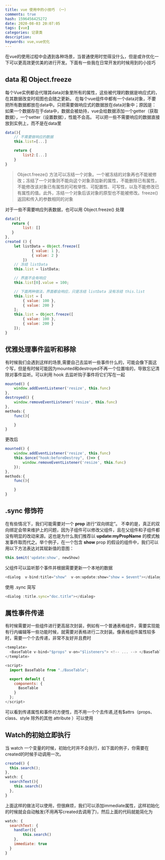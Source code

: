 ```yaml
---
title: vue 使用中的小技巧 （一）
comments: true
hash: 1596456425272
date: 2020-08-03 20:07:05
tags: [vue]
categories: 记录类
description:
keywords: vue,vue优化
---
```

在vue的使用过程中会遇到各种场景，当普通使用时觉得没什么，但是或许优化一下可以更高效更优美的进行开发。下面有一些我在日常开发的时候用到的小技巧

<!-- more -->

## data 和 Object.freeze
每个Vue实例都会代理其data对象里所有的属性，这些被代理的数据是响应式的，在其数据改变时视图也会随之更新。
在每个vue组件中都有一个data对象，不要把所有数据都放在data中。只把需要做响应式的数据放在data对象中；原因是：如果一个数据存在于data中，数据会被劫持，vue会给数据添加一个getter（获取数据），一个setter（设置数据），性能不会高。
可以把一些不需要响应的数据直接放到实例上，而不是在data里

``` js
data(){
    // 不需要做响应的数据
    this.list=[...]

    return {
        list2:[...]
    }
}
```

> Object.freeze() 方法可以冻结一个对象。一个被冻结的对象再也不能被修改；冻结了一个对象则不能向这个对象添加新的属性，不能删除已有属性，不能修改该对象已有属性的可枚举性、可配置性、可写性，以及不能修改已有属性的值。此外，冻结一个对象后该对象的原型也不能被修改。freeze() 返回和传入的参数相同的对象

对于一些不需要响应列表数据，也可以用 Object.freeze() 处理
``` js
data(){
   return { 
        list: []
   }
},
created () {
    let listData = Object.freeze([
            { value: 1 },
            { value: 2 }
        ])
    // 冻结 listData 
    this.list = listData;

    // 界面不会有响应
    this.list[0].value = 100;

    // 下面两种做法，界面都会响应，只是冻结 listData 没有冻结 this.list
    this.list = [
        { value: 100 },
        { value: 200 }
    ];
    this.list = Object.freeze([
        { value: 100 },
        { value: 200 }
    ]);
}
```

## 优雅处理事件监听和移除

有时候我们会遇到这样的场景,需要自己去监听一些事件什么的，可能会像下面这个写，但是有时候可能因为mounted和destroyed不再一个位置啥的，导致忘记清除对事件监听。可以利用 hook 去监听钩子事件将它们写在一起

``` js
mounted() {
    window.addEventListener('resize', this.func)
},
destroyed() {
    window.removeEventListener('resize', this.func)
},
methods:{
    func(){

    }
}
```

更改后

``` js
mounted() {
    window.addEventListener('resize', this.func)
    this.$once("hook:beforeDestroy", ()=> {
        window.removeEventListener('resize', this.func)
    });
},
methods:{
    func(){

    }
}
```
## .sync 修饰符

在有些情况下，我们可能需要对一个 **prop** 进行“双向绑定”。 不幸的是，真正的双向绑定会带来维护上的问题，因为子组件可以修改父组件，且在父组件和子组件都没有明显的改动来源。这也是为什么我们推荐以 **update:myPropName** 的模式触发事件取而代之。举个例子，在一个包含 **show** prop 的假设的组件中，我们可以用以下方法表达对其赋新值的意图：

``` js
this.$emit('update:show', newShow)
```
父组件可以监听那个事件并根据需要更新一个本地的数据
``` js
<dialog  v-bind:title="show"  v-on:update:show="show = $event"></dialog>
```
使用 .sync 简写 
``` js
<dialog :title.sync="doc.title"></dialog>
```

## 属性事件传递

有时候需要对一些组件进行更高层次封装，例如有一个普通表格组件，需要实现能有行内编辑等一些功能时候，就需要对表格进行二次封装。像表格组件属性较多时，需要一个个去传递，非常不友好并且费时

``` js
<template>
  <BaseTable v-bind="$props" v-on="$listeners"> <!-- ... --> </BaseTable>
</template>

<script>
  import BaseTable from "./BaseTable";

  export default {
    components: {
      BaseTable
    }
  };
</script>
```
可以看到传递属性和事件的方便性，而不用一个个去传递,还有$attrs（props、class、style 除外的其他 attribute ）可以使用

## Watch的初始立即执行
当 watch 一个变量的时候，初始化时并不会执行，如下面的例子，你需要在created的时候手动调用一次。
``` js
created() {
  this.search();
},
watch: {
  searchText(){
    this.search()
  },
}
```
上面这样的做法可以使用，但很麻烦，我们可以添加immediate属性，这样初始化的时候就会自动触发(不用再写created去调用了)，然后上面的代码就能简化为
``` js
watch: {
  searchText: {
    handler(){
        this.search()
    },
    immediate: true
  }
}
```
